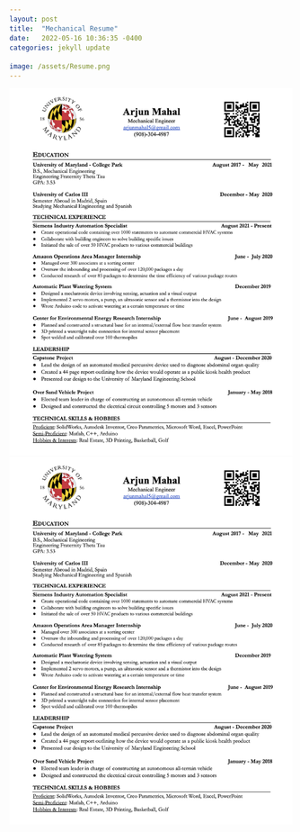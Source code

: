 ```yaml
---
layout: post
title:  "Mechanical Resume"
date:   2022-05-16 10:36:35 -0400
categories: jekyll update

image: /assets/Resume.png
---
```


![Headshot990](/assets/Resume2.png "I am open to all opportunities!")
![Headshot990](/assets/Resume2.png "I am open to all opportunities!")